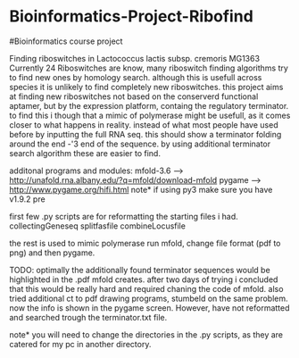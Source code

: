 # Bioinformatics-Project-Ribofind
#Bioinformatics course project

Finding riboswitches in Lactococcus lactis subsp. cremoris MG1363
Currently 24 Riboswitches are know, many riboswitch finding algorithms try to find new ones by homology search.
although this is usefull across species it is unlikely to find completely new riboswitches. this project aims at finding new riboswitches
not based on the conserverd functional aptamer, but by the expression platform, containg the regulatory terminator. 
to find this i though that a mimic of polymerase might be usefull, as it comes closer to what happens in reality. instead of what most people
have used before by inputting the full RNA seq. this should show a terminator folding around the end -'3 end of the sequence.
by using additional terminator search algorithm these are easier to find.

additonal programs and modules:
mfold-3.6 --> http://unafold.rna.albany.edu/?q=mfold/download-mfold
pygame --> http://www.pygame.org/hifi.html note* if using py3 make sure you have v1.9.2 pre

first few .py scripts are for reformatting the starting files i had.
collectingGeneseq
splitfasfile
combineLocusfile

the rest is used to mimic polymerase run mfold, change file format (pdf to png) and then pygame.

TODO:
optimally the additionally found terminator sequences would be highlighted in the .pdf mfold creates.
after two days of trying i concluded that this would be really hard and required chaning the code of mfold.
also tried additional ct to pdf drawing programs, stumbeld on the same problem.
now the info is shown in the pygame screen. However, have not reformatted and searched trough the terminator.txt file.

note* you will need to change the directories in the .py scripts, as they are catered for my pc in another directory.
